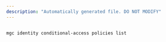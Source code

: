 ```yaml
---
description: "Automatically generated file. DO NOT MODIFY"
---
```


```cli

mgc identity conditional-access policies list

```